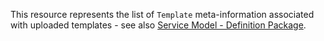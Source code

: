 This resource represents the list of `Template` meta-information associated with uploaded templates - see also [Service Model - Definition Package](https://specifications.openehr.org/releases/SM/latest/openehr_platform.html#_definition_package).

<SchemaDefinition schemaRef="#/components/schemas/TemplateList" />
